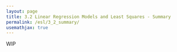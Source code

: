 ```yaml
---
layout: page
title: 3.2 Linear Regression Models and Least Squares - Summary
permalink: /esl/3_2_summary/
usemathjax: true
---
```


WIP